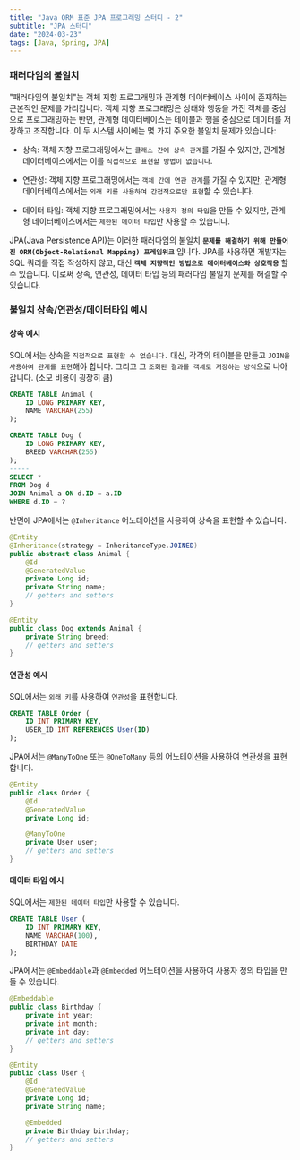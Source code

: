 ```yaml
---
title: "Java ORM 표준 JPA 프로그래밍 스터디 - 2"
subtitle: "JPA 스터디"
date: "2024-03-23"
tags: [Java, Spring, JPA]
---
```


### 패러다임의 불일치

"패러다임의 불일치"는 객체 지향 프로그래밍과 관계형 데이터베이스 사이에 존재하는 근본적인 문제를 가리킵니다. 객체 지향 프로그래밍은 상태와 행동을 가진 객체를 중심으로 프로그래밍하는 반면, 관계형 데이터베이스는 테이블과 행을 중심으로 데이터를 저장하고 조작합니다. 이 두 시스템 사이에는 몇 가지 주요한 불일치 문제가 있습니다:

- 상속: 객체 지향 프로그래밍에서는 `클래스 간에 상속 관계`를 가질 수 있지만, 관계형 데이터베이스에서는 이를 `직접적으로 표현할 방법이 없습니다`.

- 연관성: 객체 지향 프로그래밍에서는 `객체 간에 연관 관계`를 가질 수 있지만, 관계형 데이터베이스에서는 `외래 키를 사용하여 간접적으로만 표현`할 수 있습니다.

- 데이터 타입: 객체 지향 프로그래밍에서는 `사용자 정의 타입`을 만들 수 있지만, 관계형 데이터베이스에서는 `제한된 데이터 타입`만 사용할 수 있습니다.

JPA(Java Persistence API)는 이러한 패러다임의 불일치 **`문제를 해결하기 위해 만들어진 ORM(Object-Relational Mapping) 프레임워크`** 입니다. JPA를 사용하면 개발자는 SQL 쿼리를 직접 작성하지 않고, 대신 **`객체 지향적인 방법으로 데이터베이스와 상호작용`** 할 수 있습니다. 이로써 상속, 연관성, 데이터 타입 등의 패러다임 불일치 문제를 해결할 수 있습니다.

### 불일치 상속/연관성/데이터타입 예시

#### 상속 예시

SQL에서는 상속을 `직접적으로 표현할 수 없습니다.` 대신, 각각의 테이블을 만들고 `JOIN을 사용하여 관계를 표현`해야 합니다.
그리고 그 `조회된 결과를 객체로 저장하는 방식`으로 나아갑니다. (소모 비용이 굉장히 큼)

```sql
CREATE TABLE Animal (
    ID LONG PRIMARY KEY,
    NAME VARCHAR(255)
);

CREATE TABLE Dog (
    ID LONG PRIMARY KEY,
    BREED VARCHAR(255)
);
-----
SELECT *
FROM Dog d
JOIN Animal a ON d.ID = a.ID
WHERE d.ID = ?
```

반면에 JPA에서는 `@Inheritance` 어노테이션을 사용하여 상속을 표현할 수 있습니다.

```java
@Entity
@Inheritance(strategy = InheritanceType.JOINED)
public abstract class Animal {
    @Id
    @GeneratedValue
    private Long id;
    private String name;
    // getters and setters
}

@Entity
public class Dog extends Animal {
    private String breed;
    // getters and setters
}
```

#### 연관성 예시

SQL에서는 `외래 키`를 사용하여 `연관성`을 표현합니다.

```sql
CREATE TABLE Order (
    ID INT PRIMARY KEY,
    USER_ID INT REFERENCES User(ID)
);
```

JPA에서는 `@ManyToOne` 또는 `@OneToMany` 등의 어노테이션을 사용하여 연관성을 표현합니다.

```java
@Entity
public class Order {
    @Id
    @GeneratedValue
    private Long id;

    @ManyToOne
    private User user;
    // getters and setters
}
```

#### 데이터 타입 예시

SQL에서는 `제한된 데이터 타입`만 사용할 수 있습니다.

```sql
CREATE TABLE User (
    ID INT PRIMARY KEY,
    NAME VARCHAR(100),
    BIRTHDAY DATE
);
```


JPA에서는 `@Embeddable`과 `@Embedded` 어노테이션을 사용하여 사용자 정의 타입을 만들 수 있습니다.

```java
@Embeddable
public class Birthday {
    private int year;
    private int month;
    private int day;
    // getters and setters
}

@Entity
public class User {
    @Id
    @GeneratedValue
    private Long id;
    private String name;

    @Embedded
    private Birthday birthday;
    // getters and setters
}
```